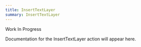 ```yaml
---
title: InsertTextLayer
summary: InsertTextLayer
---
```


Work In Progress

Documentation for the InsertTextLayer action will appear here.